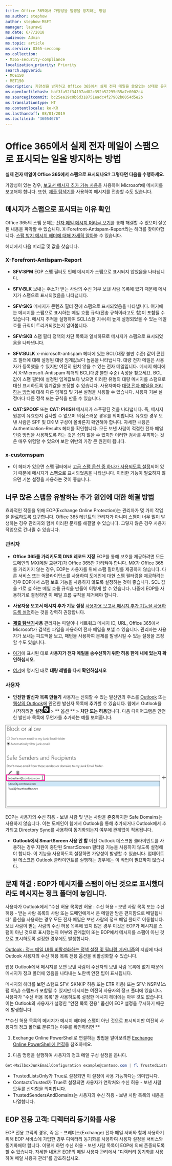 ```yaml
---
title: Office 365에서 가양성을 발생을 방지하는 방법
ms.author: stephow
author: stephow-MSFT
manager: laurawi
ms.date: 6/7/2018
audience: Admin
ms.topic: article
ms.service: O365-seccomp
ms.collection:
- M365-security-compliance
localization_priority: Priority
search.appverid:
- MOE150
- MET150
description: 가양성을 방지하고 Office 365에서 실제 전자 메일을 쓸모없는 상태로 유지하는 방법에 대해 알아보십시오.
ms.openlocfilehash: baf3fa52f34107ad82c392b52295d35a7e0002c4
ms.sourcegitcommit: bc25ea19c0b6d318751eadc4f27902b0054d5e2b
ms.translationtype: HT
ms.contentlocale: ko-KR
ms.lasthandoff: 08/01/2019
ms.locfileid: "36054676"
---
```

# <a name="how-to-prevent-real-email-from-being-marked-as-spam-in-office-365"></a>Office 365에서 실제 전자 메일이 스팸으로 표시되는 일을 방지하는 방법

 **실제 전자 메일이 Office 365에서 스팸으로 표시되나요? 그렇다면 다음을 수행하세요.**
  
가양성이 있는 경우, [보고서 메시지 추가 기능 사용](https://support.office.com/article/b5caa9f1-cdf3-4443-af8c-ff724ea719d2)을 사용하여 Microsoft에 메시지를 보고해야 합니다. 또한, [제출 탐색기](admin-submission.md)를 사용하여 메시지를 전송할 수도 있습니다.
    
## <a name="determine-the-reason-why-the-message-was-marked-as-spam"></a>메시지가 스팸으로 표시되는 이유 확인

Office 365의 스팸 문제는 [전자 메일 메시지 머리글 보기](https://support.office.com/article/cd039382-dc6e-4264-ac74-c048563d212c)를 통해 해결할 수 있으며 잘못된 내용을 파악할 수 있습니다. X-Forefront-Antispam-Report라는 헤더를 찾아야합니다. [스팸 방지 메시지 헤더에 대해 자세히 알아](https://technet.microsoft.com/library/dn205071%28v=exchg.150%29.aspx)볼 수 있습니다.
  
헤더에서 다음 머리글 및 값을 찾습니다.
  
### <a name="x-forefront-antispam-report"></a>X-Forefront-Antispam-Report

- **SFV:SPM** EOP 스팸 필터도 인해 메시지가 스팸으로 표시되지 않았음을 나타냅니다. 

- **SFV:BLK** 보내는 주소가 받는 사람의 수신 거부 보낸 사람 목록에 있기 때문에 메시지가 스팸으로 표시되었음을 나타냅니다. 
    
- **SFV:SKS** 메시지가 콘텐츠 필터 전에 스팸으로 표시되었음을 나타냅니다. 여기에는 메시지를 스팸으로 표시하는 메일 흐름 규칙(전송 규칙이라고도 함)이 포함될 수 있습니다. 메시지 추적을 실행하여 SCL(스팸 지수)이 높게 설정되었을 수 있는 메일 흐름 규칙이 트리거되었는지 알아봅니다. 
    
- **SFV:SKB** 스팸 필터 정책의 차단 목록과 일치하므로 메시지가 스팸으로 표시되었음을 나타냅니다. 
    
- 
  **SFV:BULK** x-microsoft-antispam 헤더에 있는 BCL(대량 불만 수준) 값이 콘텐츠 필터에 대해 설정된 대량 임계값보다 높음을 나타냅니다. 대량 전자 메일은 사용자가 등록했을 수 있지만 여전히 원치 않을 수 있는 전자 메일입니다. 메시지 헤더에서 X-Microsoft-Antispam 헤더의 BCL(대량 불만 수준) 속성을 찾으세요. BCL 값이 스팸 필터에 설정된 임계값보다 낮으면 이러한 유형의 대량 메시지를 스팸으로 대신 표시하도록 임계값을 조정할 수 있습니다. 사용자마다 [대량 전자 메일을 처리하는 방법](https://docs.microsoft.com/ko-KR/office365/SecurityCompliance/bulk-complaint-level-values)에 대해 다른 임계값 및 기본 설정을 사용할 수 있습니다. 사용자 기본 설정마다 다른 정책 또는 규칙을 만들 수 있습니다.
    
- **CAT:SPOOF** 또는 **CAT: PHISH** 메시지가 스푸핑된 것을 나타냅니다. 즉, 메시지 원본이 유효한지 검사할 수 없으며 의심스러운 경우를 의미합니다. 유효한 경우 보낸 사람은 SPF 및 DKIM 구성이 올바른지 확인해야 합니다. 자세한 내용은 Authentication-Results 헤더를 확인합니다. 모든 보낸 사람이 적절한 전자 메일 인증 방법을 사용하도록 하는 것은 쉽지 않을 수 있지만 이러한 검사를 우회하는 것은 매우 위험할 수 있으며 보안 위반의 가장 큰 원인이 됩니다. 
    
### <a name="x-customspam"></a>x-customspam

- 이 헤더가 있으면 스팸 필터에서 [고급 스팸 옵션 중 하나가 사용되도록 설정](https://technet.microsoft.com/library/jj200750%28v=exchg.150%29.aspx)되어 있기 때문에 메시지가 스팸으로 표시되었음을 나타냅니다. 이러한 기능이 필요하지 않으면 기본 설정을 사용하는 것이 좋습니다. 
    
## <a name="solutions-to-additional-causes-of-too-much-spam"></a>너무 많은 스팸을 유발하는 추가 원인에 대한 해결 방법

효과적인 작동을 위해 EOP(Exchange Online Protection)는 관리자가 몇 가지 작업을 완료하도록 요구합니다. Office 365 테넌트의 관리자가 아니며 스팸이 너무 많이 발생하는 경우 관리자와 함께 이러한 문제를 해결할 수 있습니다. 그렇지 않은 경우 사용자 작업으로 건너뛸 수 있습니다.
  
### <a name="for-admins"></a>관리자

- **Office 365를 가리키도록 DNS 레코드 지정** EOP를 통해 보호를 제공하려면 모든 도메인의 MX(메일 교환기)가 Office 365만 가리켜야 합니다. MX가 Office 365를 가리키지 않는 경우, EOP는 사용자를 위해 스팸 필터링를 제공하지 않습니다. 다른 서비스 또는 어플라이언스를 사용하여 도메인에 대한 스팸 필터링을 제공하려는 경우 EOP에서 스팸 보호 기능을 사용하지 않도록 설정하는 것이 좋습니다. SCL 값을 -1로 설 하는 메일 흐름 규칙을 만들어 이렇게 할 수 있습니다. 나중에 EOP를 사용하기로 결정하면 이 메일 흐름 규칙을 제거해야 합니다. 
    
- **사용자용 보고서 메시지 추가 기능 설정** [사용자용 보고서 메시지 추가 기능을 사용하도록 설정](enable-the-report-message-add-in.md)하는 것을 강력히 권장합니다.

- **[제출 탐색기](admin-submission.md)사용** 관리자는 파일이나 네트워크 메시지 ID, URL, Office 365에서 Microsoft가 검색한 파일을 사용하여 전자 메일을 보낼 수 있습니다.  관리자는 사용자가 보내는 피드백을 보고, 패턴을 사용하여 문제를 발생시킬 수 있는 설정을 조정할 수도 있습니다.

- 
  [여기](https://docs.microsoft.com/ko-KR/office365/servicedescriptions/exchange-online-service-description/exchange-online-limits)에 표시된 대로 **사용자가 전자 메일을 송수신하기 위한 허용 한계 내에 있는지 확인하십시오**.

 - [여기](bulk-complaint-level-values.md)에 명시된 대로 **대량 레벨을 다시 확인하십시오**
    
### <a name="for-users"></a>사용자
    
- **안전한 발신자 목록 만들기** 사용자는 신뢰할 수 있는 발신인의 주소를 [Outlook](https://go.microsoft.com/fwlink/p/?LinkId=270065) 또는 [웹상의 Outlook](https://go.microsoft.com/fwlink/p/?LinkId=294862)에 안전한 발신자 목록에 추가할 수 있습니다. 웹에서 Outlook을 시작하려면 **설정**![을 선택합니다. ](media/24bd5467-c8d2-4936-9c37-a179bd0e21ec.png) \> ** 옵션 ** \> **차단 또는 허용**합니다. 다음 다이어그램은 안전한 발신자 목록에 무언가를 추가하는 예를 보여줍니다.
  
![웹용 Outlook에 안전한 발신자 추가](media/8de6b24e-429e-4e8f-8ce8-53ba659cbfcb.png)
  
EOP는 사용자의 수신 허용 - 보낸 사람 및 받는 사람을 존중하지만 Safe Domains는 사용하지 않습니다. 이는 도메인이 웹에서 Outlook을 통해 추가되거나 Outlook에서 추가되고 Directory Sync를 사용하여 동기화되는지 여부에 관계없이 적용됩니다.

- **Outlook에서 SmartScreen 사용 안 함** 이전 Outlook 데스크톱 클라이언트를 사용하는 경우 지원이 중단된 SmartScreen 필터링 기능을 사용하지 않도록 설정해야 합니다. 이 기능을 사용하도록 설정하면 가양성이 발생할 수 있습니다. 업데이트된 데스크톱 Outlook 클라이언트를 실행하는 경우에는 이 작업이 필요하지 않습니다.

## <a name="troubleshooting-a-message-ends-up-in-the-junk-folder-even-though-eop-marked-the-message-as-non-spam"></a>문제 해결 : EOP가 메시지를 스팸이 아닌 것으로 표시했더라도 메시지는 정크 폴더에 놓입니다.

사용자가 Outlook에서 "수신 허용 목록만 허용 : 수신 허용 - 보낸 사람 목록 또는 수신 허용 - 받는 사람 목록의 사람 또는 도메인에게서 온 메일만 받은 편지함으로 배달됩니다" 옵션을 사용하는 경우 모든 전자 메일은 보낸 사람의 정크 메일 폴더로 이동합니다. 보낸 사람이 받는 사람의 수신 허용 목록에 있지 않은 경우 이것은 EOP가 메시지를 스팸이 아닌 것으로 표시했는지 여부와 관계없이 또는 EOP에서 메시지를 스팸이 아닌 것으로 표시하도록 설정한 경우에도 발생합니다.
  
[ Outlook : 정크 메일 UI를 비활성화하는 정책 설정 및 필터링 메커니즘](https://support.microsoft.com/en-us/kb/2180568)의 지침에 따라 Outlook 사용자의 수신 허용 목록 전용 옵션을 비활성화할 수 있습니다.
  
웹용 Outlook에서 메시지를 보면 보낸 사람이 수신자의 보낸 사람 목록에 없기 때문에 메시지가 정크 폴더에 있음을 나타내는 노란색 안전 팁이 표시됩니다.
  
메시지의 헤더를 보면 스탬프 SFV: SKN(IP 허용 또는 ETR 허용) 또는 SFV: NSPM(스팸 아님) 스탬프가 포함될 수 있지만 메시지는 여전히 사용자의 정크 폴더에 있습니다. 사용자가 "수신 허용 목록"만 사용하도록 설정한 메시지 헤더에는 아무 것도 없습니다. 이는 Outlook의 사용자가 설정한 "안전 목록 전용" 옵션이 EOP 설정을 무시하기 때문에 발생합니다. 
  
 **수신 허용 목록의 메시지가 메시지 헤더에 스팸이 아닌 것으로 표시되지만 여전히 사용자의 정크 폴더로 분류되는 이유를 확인하려면 **
  
1. Exchange Online PowerShell로 연결하는 방법을 알아보려면 [Exchange Online PowerShell에 연결](https://go.microsoft.com/fwlink/p/?LinkId=396554)을 참조하세요. 
    
2. 다음 명령을 실행하여 사용자의 정크 메일 구성 설정을 봅니다.
    
  ```Powershell
  Get-MailboxJunkEmailConfiguration example@contoso.com | fl TrustedListsOnly,ContactsTrusted,TrustedSendersAndDomains
  ```

- TrustedListsOnly가 True로 설정되면 이 설정이 사용 가능하다는 의미입니다.
- ContactsTrusted가 True로 설정되면 사용자가 연락처와 수신 허용 - 보낸 사람 모두를 신뢰함을 의미합니다.
- TrustedSendersAndDomains는 사용자의 수신 허용 - 보낸 사람 목록의 내용을 나열합니다.


## <a name="eop-only-customers-use-directory-synchronization"></a> EOP 전용 고객: 디렉터리 동기화를 사용

EOP 전용 고객의 경우, 즉 온 - 프레미스(Exchange) 전자 메일 서버와 함께 사용하기 위해 EOP 서비스에 가입한 경우 디렉터리 동기화를 사용하여 사용자 설정을 서비스와 동기화해야 합니다. 이렇게 하면 수신 허용 - 보낸 사람 목록이 EOP에 의해 존중되도록 할 수 있습니다. 자세한 내용은 [EOP](https://go.microsoft.com/fwlink/?LinkId=534098)의 메일 사용자 관리에서 "디렉터리 동기화를 사용하여 메일 사용자 관리"를 참조하십시오.
